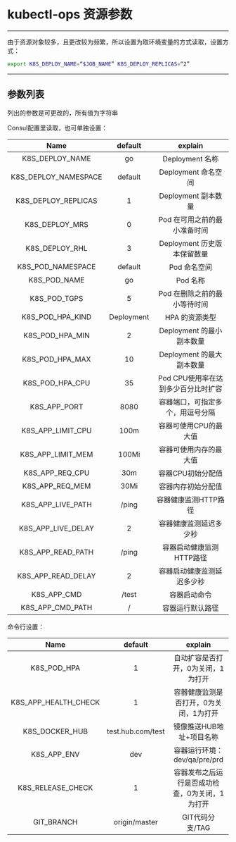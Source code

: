# kubectl-ops 资源参数

----
由于资源对象较多，且更改较为频繁，所以设置为取环境变量的方式读取，设置方式：
```bash
export K8S_DEPLOY_NAME=“$JOB_NAME” K8S_DEPLOY_REPLICAS=“2”
```
----

## 参数列表

列出的参数是可更改的，所有值为字符串

Consul配置里读取，也可单独设置：

|Name|default|explain|
|:-----:|:-------:|:-------:|
|K8S_DEPLOY_NAME|go|Deployment 名称|
|K8S_DEPLOY_NAMESPACE|default|Deployment 命名空间|
|K8S_DEPLOY_REPLICAS|1|Deployment 副本数量|
|K8S_DEPLOY_MRS|0|Pod 在可用之前的最小准备时间|
|K8S_DEPLOY_RHL|3|Deployment 历史版本保留数量|
|K8S_POD_NAMESPACE|default|Pod 命名空间|
|K8S_POD_NAME|go|Pod 名称|
|K8S_POD_TGPS|5|Pod 在删除之前的最小等待时间|
|K8S_POD_HPA_KIND|Deployment|HPA 的资源类型|
|K8S_POD_HPA_MIN|2|Deployment 的最小副本数量|
|K8S_POD_HPA_MAX|10|Deployment 的最大副本数量|
|K8S_POD_HPA_CPU|35|Pod CPU使用率在达到多少百分比时扩容|
|K8S_APP_PORT|8080|容器端口，可指定多个，用逗号分隔|
|K8S_APP_LIMIT_CPU|100m|容器可使用CPU的最大值|
|K8S_APP_LIMIT_MEM|100Mi|容器可使用内存的最大值|
|K8S_APP_REQ_CPU|30m|容器CPU初始分配值|
|K8S_APP_REQ_MEM|30Mi|容器内存初始分配值|
|K8S_APP_LIVE_PATH|/ping|容器健康监测HTTP路径|
|K8S_APP_LIVE_DELAY|2|容器健康监测延迟多少秒|
|K8S_APP_READ_PATH|/ping|容器启动健康监测HTTP路径|
|K8S_APP_READ_DELAY|2|容器启动健康监测延迟多少秒|
|K8S_APP_CMD|/test|容器启动命令|
|K8S_APP_CMD_PATH|/|容器运行默认路径|

命令行设置：

|Name|default|explain|
|:--------:|:--------:|:------------:|
|K8S_POD_HPA|1|自动扩容是否打开，0为关闭，1为打开|
|K8S_APP_HEALTH_CHECK|1|容器健康监测是否打开，0为关闭，1为打开|
|K8S_DOCKER_HUB|test.hub.com/test|镜像推送HUB地址+项目名称|
|K8S_APP_ENV|dev|容器运行环境：dev/qa/pre/prd|
|K8S_RELEASE_CHECK|1|容器发布之后运行是否成功检查，0为关闭，1为打开|
|GIT_BRANCH|origin/master|GIT代码分支/TAG|
